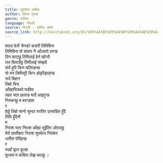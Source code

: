 ```yaml
---
title: सुस्केरा धर्तीमा
author: विमल गुरुङ
genre: कविता
language: नेपाली
source: नेपाली - कविता कोश
source_link: http://kavitakosh.org/kk/%E0%A4%B5%E0%A4%BF%E0%A4%AE%E0%A4%B2_%E0%A4%97%E0%A5%81%E0%A4%B0%E0%A5%81%E0%A4%99
---
```


श्वास फेरुँ चैनको कसरी तिमिबिना  
तिमिबिना यो संसार नै आँध्यारो लाग्छ  
दिन काट्छु तिमिलाई हेर्न खोज्दै  
रात बिताउँछु तिमीलाई संम्झदै  
संधै हुरि किन चलिरहन्छ  
यो मन तिमीपट्टी किन ओइरिइरहन्छ  
सधै बिहान  
तिम्रो चित्र  
आँखाभित्रको घडीमा  
लहर भएर छलाङ मार्दै आइपुग्छ  
निस्कन्छु म बरन्डामा  
र  
हेर्छु तिम्रो सानो सुन्दर घरतिर उत्साहित हुँदै  
तिमि हुँदैनौ  
म  
निराश भएर निराश आँखा भूईंतिर ओराल्छु  
मेरो छातीबाट निराश सुस्केरा निस्केर  
धर्तीमा पोखिन्छ  
र  
त्यहाँ फूल फुल्छ  
फूलमा म कबिता लेख्न थाल्छु ।
